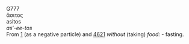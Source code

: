 <body>
  <p>G777<br>  ἄσιτος  <br> asitos  <br><i>as‘-ee-tos </i><br>From <a href="g0001.htm">1</a> (as a negative particle) and <a href="g4621.htm">4621</a>  <i>without</i> (taking) <i>food:</i> - fasting.<br></p>
 </body>